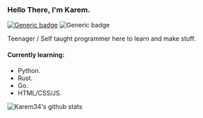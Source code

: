 ### Hello There, I'm Karem. 
[![Generic badge](https://img.shields.io/badge/OS-Manjaro_Linux-<COLOR>.svg)](https://shields.io/)		![Generic badge](https://img.shields.io/badge/TEXT_EDITOR-VS_CODE-<COLOR>.svg)

Teenager / Self taught programmer here to learn and make stuff.

#### Currently learning:
- Python.
- Rust.
- Go.
- HTML/CSS/JS.

![Karem34's github stats](https://github-readme-stats.vercel.app/api?username=karem34&theme=dark)
